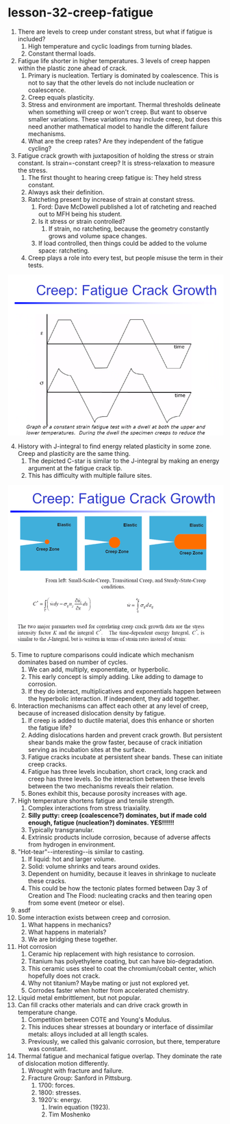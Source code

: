 # lesson-32-creep-fatigue

1. There are levels to creep under constant stress, but what if fatigue is included?
   1. High temperature and cyclic loadings from turning blades.
   2. Constant thermal loads.
2. Fatigue life shorter in higher temperatures. 3 levels of creep happen within the plastic zone ahead of crack.
   1. Primary is nucleation. Tertiary is dominated by coalescence. This is not to say that the other levels do not include nucleation or coalescence. 
   2. Creep equals plasticity.
   3. Stress and environment are important. Thermal thresholds delineate when something will creep or won't creep. But want to observe smaller variations. These variations may include creep, but does this need another mathematical model to handle the different failure mechanisms.
   4. What are the creep rates? Are they independent of the fatigue cycling?
3. Fatigue crack growth with juxtaposition of holding the stress or strain constant. Is strain=-constant creep? It is stress-relaxation to measure the stress.
   1. The first thought to hearing creep fatigue is: They held stress constant.
   2. Always ask their definition.
   3. Ratcheting present by increase of strain at constant stress.
      1. Ford: Dave McDowell published a lot of ratcheting and reached out to MFH being his student.
      2. Is it stress or strain controlled? 
         1. If strain, no ratcheting, because the geometry constantly grows and volume space changes. 
      3. If load controlled, then things could be added to the volume space: ratcheting.
   4. Creep plays a role into every test, but people misuse the term in their tests.

![](../../../attachments/engr-743-001-damage-and-fracture/./fatigue_crack_growth_210430_141421_EST.png)

4. History with J-integral to find energy related plasticity in some zone. Creep and plasticity are the same thing. 
   1. The depicted C-star is similar to the J-integral by making an energy argument at the fatigue crack tip.
   2. This has difficulty with multiple failure sites.

![](../../../attachments/engr-743-001-damage-and-fracture/./historical_creep_model_210430_141840_EST.png)

5. Time to rupture comparisons could indicate which mechanism dominates based on number of cycles.
   1. We can add, multiply, exponentiate, or hyperbolic.
   2. This early concept is simply adding. Like adding to damage to corrosion.
   3. If they do interact, multiplicatives and exponentials happen between the hyperbolic interaction. If independent, they add together.
6. Interaction mechanisms can affect each other at any level of creep, because of increased dislocation density by fatigue.
   1. If creep is added to ductile material, does this enhance or shorten the fatigue life?
   2. Adding dislocations harden and prevent crack growth. But persistent shear bands make the grow faster, because of crack initiation serving as incubation sites at the surface.
   3. Fatigue cracks incubate at persistent shear bands. These can initiate creep cracks.
   4. Fatigue has three levels incubation, short crack, long crack and creep has three levels. So the interaction between these levels between the two mechanisms reveals their relation.
   5. Bones exhibit this, because porosity increases with age.
7. High temperature shortens fatigue and tensile strength.
   1. Complex interactions from stress triaxiality.
   2. **Silly putty: creep (coalescence?) dominates, but if made cold enough, fatigue (nucleation?) dominates. YES!!!!!!**
   3. Typically transgranular.
   4. Extrinsic products include corrosion, because of adverse affects from hydrogen in environment.
8. "Hot-tear"--interesting--is similar to casting.
   1. If liquid: hot and larger volume.
   2. Solid: volume shrinks and tears around oxides.
   3. Dependent on humidity, because it leaves in shrinkage to nucleate these cracks.
   4. This could be how the tectonic plates formed between Day 3 of Creation and The Flood: nucleating cracks and then tearing open from some event (meteor or else).
9. asdf
10. Some interaction exists between creep and corrosion.
    1.  What happens in mechanics?
    2.  What happens in materials?
    3.  We are bridging these together.
11. Hot corrosion
    1.  Ceramic hip replacement with high resistance to corrosion.
    2.  Titanium has polyethylene coating, but can have bio-degradation.
    3.  This ceramic uses steel to coat the chromium/cobalt center, which hopefully does not crack.
    4.  Why not titanium? Maybe mating or just not explored yet.
    5.  Corrodes faster when hotter from accelerated chemistry.
12. Liquid metal embrittlement, but not popular.
13. Can fill cracks other materials and can drive crack growth in temperature change.
    1.  Competition between COTE and Young's Modulus.
    2.  This induces shear stresses at boundary or interface of dissimilar metals: alloys included at all length scales.
    3.  Previously, we called this galvanic corrosion, but there, temperature was constant.
14. Thermal fatigue and mechanical fatigue overlap. They dominate the rate of dislocation motion differently.
    1.  Wrought with fracture and failure.
    2.  Fracture Group: Sanford in Pittsburg.
        1.  1700: forces.
        2.  1800: stresses.
        3.  1920's: energy.
            1.  Irwin equation (1923).
            2.  Tim Moshenko
